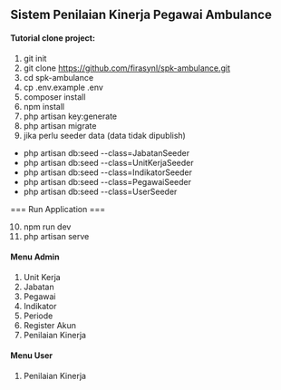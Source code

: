 ## Sistem Penilaian Kinerja Pegawai Ambulance


#### Tutorial clone project:

1. git init
2. git clone https://github.com/firasynl/spk-ambulance.git
3. cd spk-ambulance
4. cp .env.example .env
5. composer install
6. npm install
7. php artisan key:generate
8. php artisan migrate
9. jika perlu seeder data (data tidak dipublish)
- php artisan db:seed --class=JabatanSeeder
- php artisan db:seed --class=UnitKerjaSeeder
- php artisan db:seed --class=IndikatorSeeder
- php artisan db:seed --class=PegawaiSeeder
- php artisan db:seed --class=UserSeeder

=== Run Application ===

10. npm run dev
11. php artisan serve



#### Menu Admin
1. Unit Kerja
2. Jabatan
3. Pegawai
4. Indikator
5. Periode
6. Register Akun
7. Penilaian Kinerja

#### Menu User
1. Penilaian Kinerja

